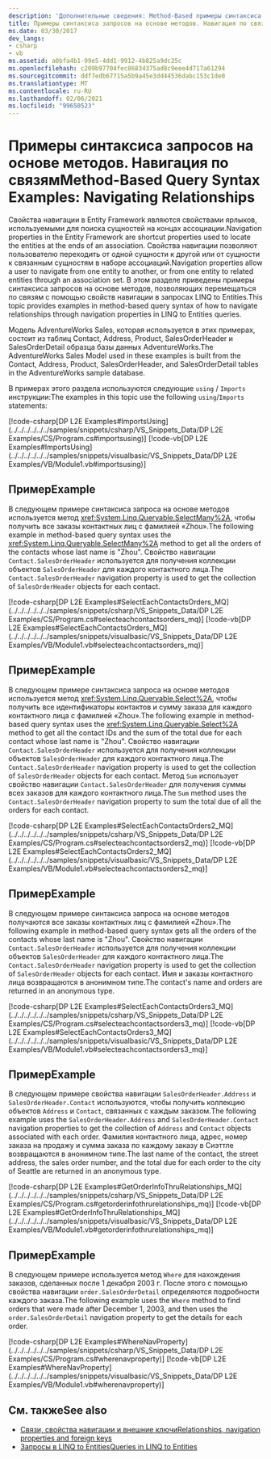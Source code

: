 ```yaml
---
description: 'Дополнительные сведения: Method-Based примеры синтаксиса запросов: Навигация по связям'
title: Примеры синтаксиса запросов на основе методов. Навигация по связям
ms.date: 03/30/2017
dev_langs:
- csharp
- vb
ms.assetid: a0bfa4b1-99e5-4dd1-9912-4b825a9dc25c
ms.openlocfilehash: c209b97704fec86834375ad8c9eee4d717a61294
ms.sourcegitcommit: ddf7edb67715a5b9a45e3dd44536dabc153c1de0
ms.translationtype: MT
ms.contentlocale: ru-RU
ms.lasthandoff: 02/06/2021
ms.locfileid: "99650523"
---
```

# <a name="method-based-query-syntax-examples-navigating-relationships"></a><span data-ttu-id="8b798-103">Примеры синтаксиса запросов на основе методов. Навигация по связям</span><span class="sxs-lookup"><span data-stu-id="8b798-103">Method-Based Query Syntax Examples: Navigating Relationships</span></span>

<span data-ttu-id="8b798-104">Свойства навигации в Entity Framework являются свойствами ярлыков, используемыми для поиска сущностей на концах ассоциации.</span><span class="sxs-lookup"><span data-stu-id="8b798-104">Navigation properties in the Entity Framework are shortcut properties used to locate the entities at the ends of an association.</span></span> <span data-ttu-id="8b798-105">Свойства навигации позволяют пользователю переходить от одной сущности к другой или от сущности к связанным сущностям в наборе ассоциаций.</span><span class="sxs-lookup"><span data-stu-id="8b798-105">Navigation properties allow a user to navigate from one entity to another, or from one entity to related entities through an association set.</span></span> <span data-ttu-id="8b798-106">В этом разделе приведены примеры синтаксиса запросов на основе методов, позволяющих перемещаться по связям с помощью свойств навигации в запросах LINQ to Entities.</span><span class="sxs-lookup"><span data-stu-id="8b798-106">This topic provides examples in method-based query syntax of how to navigate relationships through navigation properties in LINQ to Entities queries.</span></span>  
  
 <span data-ttu-id="8b798-107">Модель AdventureWorks Sales, которая используется в этих примерах, состоит из таблиц Contact, Address, Product, SalesOrderHeader и SalesOrderDetail образца базы данных AdventureWorks.</span><span class="sxs-lookup"><span data-stu-id="8b798-107">The AdventureWorks Sales Model used in these examples is built from the Contact, Address, Product, SalesOrderHeader, and SalesOrderDetail tables in the AdventureWorks sample database.</span></span>  
  
 <span data-ttu-id="8b798-108">В примерах этого раздела используются следующие `using` / `Imports` инструкции:</span><span class="sxs-lookup"><span data-stu-id="8b798-108">The examples in this topic use the following `using`/`Imports` statements:</span></span>  
  
 [!code-csharp[DP L2E Examples#ImportsUsing](../../../../../../samples/snippets/csharp/VS_Snippets_Data/DP L2E Examples/CS/Program.cs#importsusing)]
 [!code-vb[DP L2E Examples#ImportsUsing](../../../../../../samples/snippets/visualbasic/VS_Snippets_Data/DP L2E Examples/VB/Module1.vb#importsusing)]  
  
## <a name="example"></a><span data-ttu-id="8b798-109">Пример</span><span class="sxs-lookup"><span data-stu-id="8b798-109">Example</span></span>  

 <span data-ttu-id="8b798-110">В следующем примере синтаксиса запроса на основе методов используется метод <xref:System.Linq.Queryable.SelectMany%2A>, чтобы получить все заказы контактных лиц с фамилией «Zhou».</span><span class="sxs-lookup"><span data-stu-id="8b798-110">The following example in method-based query syntax uses the <xref:System.Linq.Queryable.SelectMany%2A> method to get all the orders of the contacts whose last name is "Zhou".</span></span> <span data-ttu-id="8b798-111">Свойство навигации `Contact.SalesOrderHeader` используется для получения коллекции объектов `SalesOrderHeader` для каждого контактного лица.</span><span class="sxs-lookup"><span data-stu-id="8b798-111">The `Contact.SalesOrderHeader` navigation property is used to get the collection of `SalesOrderHeader` objects for each contact.</span></span>  
  
 [!code-csharp[DP L2E Examples#SelectEachContactsOrders_MQ](../../../../../../samples/snippets/csharp/VS_Snippets_Data/DP L2E Examples/CS/Program.cs#selecteachcontactsorders_mq)]
 [!code-vb[DP L2E Examples#SelectEachContactsOrders_MQ](../../../../../../samples/snippets/visualbasic/VS_Snippets_Data/DP L2E Examples/VB/Module1.vb#selecteachcontactsorders_mq)]  
  
## <a name="example"></a><span data-ttu-id="8b798-112">Пример</span><span class="sxs-lookup"><span data-stu-id="8b798-112">Example</span></span>  

 <span data-ttu-id="8b798-113">В следующем примере синтаксиса запроса на основе методов используется метод <xref:System.Linq.Queryable.Select%2A>, чтобы получить все идентификаторы контактов и сумму заказа для каждого контактного лица с фамилией «Zhou».</span><span class="sxs-lookup"><span data-stu-id="8b798-113">The following example in method-based query syntax uses the <xref:System.Linq.Queryable.Select%2A> method to get all the contact IDs and the sum of the total due for each contact whose last name is "Zhou".</span></span> <span data-ttu-id="8b798-114">Свойство навигации `Contact.SalesOrderHeader` используется для получения коллекции объектов `SalesOrderHeader` для каждого контактного лица.</span><span class="sxs-lookup"><span data-stu-id="8b798-114">The `Contact.SalesOrderHeader` navigation property is used to get the collection of `SalesOrderHeader` objects for each contact.</span></span> <span data-ttu-id="8b798-115">Метод `Sum` использует свойство навигации `Contact.SalesOrderHeader` для получения суммы всех заказов для каждого контактного лица.</span><span class="sxs-lookup"><span data-stu-id="8b798-115">The `Sum` method uses the `Contact.SalesOrderHeader` navigation property to sum the total due of all the orders for each contact.</span></span>  
  
 [!code-csharp[DP L2E Examples#SelectEachContactsOrders2_MQ](../../../../../../samples/snippets/csharp/VS_Snippets_Data/DP L2E Examples/CS/Program.cs#selecteachcontactsorders2_mq)]
 [!code-vb[DP L2E Examples#SelectEachContactsOrders2_MQ](../../../../../../samples/snippets/visualbasic/VS_Snippets_Data/DP L2E Examples/VB/Module1.vb#selecteachcontactsorders2_mq)]  
  
## <a name="example"></a><span data-ttu-id="8b798-116">Пример</span><span class="sxs-lookup"><span data-stu-id="8b798-116">Example</span></span>  

 <span data-ttu-id="8b798-117">В следующем примере синтаксиса запроса на основе методов получаются все заказы контактных лиц с фамилией «Zhou».</span><span class="sxs-lookup"><span data-stu-id="8b798-117">The following example in method-based query syntax gets all the orders of the contacts whose last name is "Zhou".</span></span> <span data-ttu-id="8b798-118">Свойство навигации `Contact.SalesOrderHeader` используется для получения коллекции объектов `SalesOrderHeader` для каждого контактного лица.</span><span class="sxs-lookup"><span data-stu-id="8b798-118">The `Contact.SalesOrderHeader` navigation property is used to get the collection of `SalesOrderHeader` objects for each contact.</span></span> <span data-ttu-id="8b798-119">Имя и заказы контактного лица возвращаются в анонимном типе.</span><span class="sxs-lookup"><span data-stu-id="8b798-119">The contact's name and orders are returned in an anonymous type.</span></span>  
  
 [!code-csharp[DP L2E Examples#SelectEachContactsOrders3_MQ](../../../../../../samples/snippets/csharp/VS_Snippets_Data/DP L2E Examples/CS/Program.cs#selecteachcontactsorders3_mq)]
 [!code-vb[DP L2E Examples#SelectEachContactsOrders3_MQ](../../../../../../samples/snippets/visualbasic/VS_Snippets_Data/DP L2E Examples/VB/Module1.vb#selecteachcontactsorders3_mq)]  
  
## <a name="example"></a><span data-ttu-id="8b798-120">Пример</span><span class="sxs-lookup"><span data-stu-id="8b798-120">Example</span></span>  

 <span data-ttu-id="8b798-121">В следующем примере свойства навигации `SalesOrderHeader.Address` и `SalesOrderHeader.Contact` используются, чтобы получить коллекцию объектов `Address` и `Contact`, связанных с каждым заказом.</span><span class="sxs-lookup"><span data-stu-id="8b798-121">The following example uses the `SalesOrderHeader.Address` and `SalesOrderHeader.Contact` navigation properties to get the collection of `Address` and `Contact` objects associated with each order.</span></span> <span data-ttu-id="8b798-122">Фамилия контактного лица, адрес, номер заказа на продажу и сумма заказа по каждому заказу в Сиэттле возвращаются в анонимном типе.</span><span class="sxs-lookup"><span data-stu-id="8b798-122">The last name of the contact, the street address, the sales order number, and the total due for each order to the city of Seattle are returned in an anonymous type.</span></span>  
  
 [!code-csharp[DP L2E Examples#GetOrderInfoThruRelationships_MQ](../../../../../../samples/snippets/csharp/VS_Snippets_Data/DP L2E Examples/CS/Program.cs#getorderinfothrurelationships_mq)]
 [!code-vb[DP L2E Examples#GetOrderInfoThruRelationships_MQ](../../../../../../samples/snippets/visualbasic/VS_Snippets_Data/DP L2E Examples/VB/Module1.vb#getorderinfothrurelationships_mq)]  
  
## <a name="example"></a><span data-ttu-id="8b798-123">Пример</span><span class="sxs-lookup"><span data-stu-id="8b798-123">Example</span></span>  

 <span data-ttu-id="8b798-124">В следующем примере используется метод `Where` для нахождения заказов, сделанных после 1 декабря 2003 г. После этого с помощью свойства навигации `order.SalesOrderDetail` определяются подробности каждого заказа.</span><span class="sxs-lookup"><span data-stu-id="8b798-124">The following example uses the `Where` method to find orders that were made after December 1, 2003, and then uses the `order.SalesOrderDetail` navigation property to get the details for each order.</span></span>  
  
 [!code-csharp[DP L2E Examples#WhereNavProperty](../../../../../../samples/snippets/csharp/VS_Snippets_Data/DP L2E Examples/CS/Program.cs#wherenavproperty)]
 [!code-vb[DP L2E Examples#WhereNavProperty](../../../../../../samples/snippets/visualbasic/VS_Snippets_Data/DP L2E Examples/VB/Module1.vb#wherenavproperty)]  
  
## <a name="see-also"></a><span data-ttu-id="8b798-125">См. также</span><span class="sxs-lookup"><span data-stu-id="8b798-125">See also</span></span>

- [<span data-ttu-id="8b798-126">Связи, свойства навигации и внешние ключи</span><span class="sxs-lookup"><span data-stu-id="8b798-126">Relationships, navigation properties and foreign keys</span></span>](/ef/ef6/fundamentals/relationships)
- [<span data-ttu-id="8b798-127">Запросы в LINQ to Entities</span><span class="sxs-lookup"><span data-stu-id="8b798-127">Queries in LINQ to Entities</span></span>](queries-in-linq-to-entities.md)
